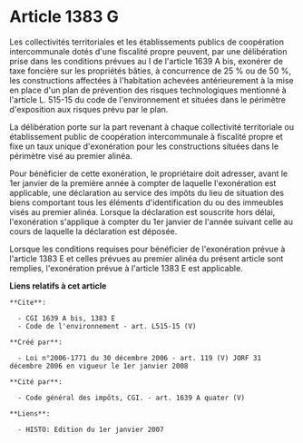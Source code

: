 # Article 1383 G

Les collectivités territoriales et les établissements publics de coopération intercommunale dotés d'une fiscalité propre
peuvent, par une délibération prise dans les conditions prévues au I de l'article 1639 A bis, exonérer de taxe foncière sur
les propriétés bâties, à concurrence de 25 % ou de 50 %, les constructions affectées à l'habitation achevées antérieurement à
la mise en place d'un plan de prévention des risques technologiques mentionné à l'article L. 515-15 du code de
l'environnement et situées dans le périmètre d'exposition aux risques prévu par le plan.

La délibération porte sur la part revenant à chaque collectivité territoriale ou établissement public de coopération
intercommunale à fiscalité propre et fixe un taux unique d'exonération pour les constructions situées dans le périmètre visé
au premier alinéa.

Pour bénéficier de cette exonération, le propriétaire doit adresser, avant le 1er janvier de la première année à compter de
laquelle l'exonération est applicable, une déclaration au service des impôts du lieu de situation des biens comportant tous
les éléments d'identification du ou des immeubles visés au premier alinéa. Lorsque la déclaration est souscrite hors délai,
l'exonération s'applique à compter du 1er janvier de l'année suivant celle au cours de laquelle la déclaration est déposée.

Lorsque les conditions requises pour bénéficier de l'exonération prévue à l'article 1383 E et celles prévues au premier
alinéa du présent article sont remplies, l'exonération prévue à l'article 1383 E est applicable.

**Liens relatifs à cet article**

	**Cite**:

	  - CGI 1639 A bis, 1383 E
	  - Code de l'environnement - art. L515-15 (V)

	**Créé par**:

	  - Loi n°2006-1771 du 30 décembre 2006 - art. 119 (V) JORF 31 décembre 2006 en vigueur le 1er janvier 2008

	**Cité par**:

	  - Code général des impôts, CGI. - art. 1639 A quater (V)

	**Liens**:

	  - HISTO: Edition du 1er janvier 2007
